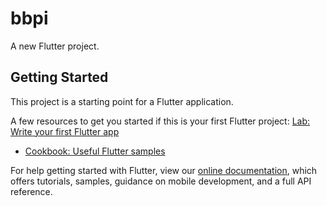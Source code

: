 # bbpi

A new Flutter project.

## Getting Started

This project is a starting point for a Flutter application.

A few resources to get you started if this is your first Flutter project:
[Lab: Write your first Flutter app](https://flutter.dev/docs/get-started/codelab)
- [Cookbook: Useful Flutter samples](https://flutter.dev/docs/cookbook)

For help getting started with Flutter, view our
[online documentation](https://flutter.dev/docs), which offers tutorials,
samples, guidance on mobile development, and a full API reference.
